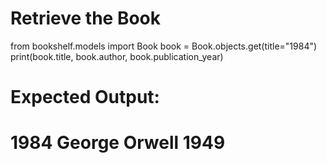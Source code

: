 # Retrieve the Book
from bookshelf.models import Book
book = Book.objects.get(title="1984")
print(book.title, book.author, book.publication_year)

# Expected Output:
# 1984 George Orwell 1949